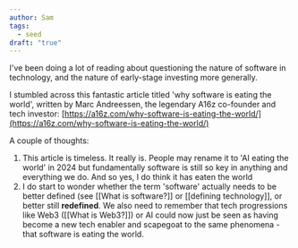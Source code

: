 ```yaml
---
author: Sam
tags:
  - seed
draft: "true"
---
```

I've been doing a lot of reading about questioning the nature of software in technology, and the nature of early-stage investing more generally. 

I stumbled across this fantastic article titled 'why software is eating the world', written by Marc Andreessen, the legendary A16z co-founder and tech investor: [https://a16z.com/why-software-is-eating-the-world/](https://a16z.com/why-software-is-eating-the-world/)

A couple of thoughts:
1) This article is timeless. It really is. People may rename it to 'AI eating the world' in 2024 but fundamentally software is still so key in anything and everything we do. And so yes, I do think it has eaten the world
2) I do start to wonder whether the term 'software' actually needs to be better defined (see [[What is software?]] or [[defining technology]], or better still **redefined**. We also need to remember that tech progressions like Web3 ([[What is Web3?]]) or AI could now just be seen as having become a new tech enabler and scapegoat to the same phenomena - that software is eating the world.
